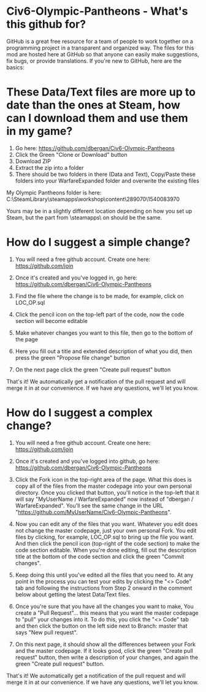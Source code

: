 # Civ6-Olympic-Pantheons  -  What's this github for?
GitHub is a great free resource for a team of people to work together on a programming project in a transparent and organized way. The files for this mod are hosted here at GitHub so that anyone can easily make suggestions, fix bugs, or provide translations. If you're new to GitHub, here are the basics:

# These Data/Text files are more up to date than the ones at Steam, how can I download them and use them in my game?

1) Go here: https://github.com/dbergan/Civ6-Olympic-Pantheons
2) Click the Green "Clone or Download" button
3) Download ZIP
4) Extract the zip into a folder
5) There should be two folders in there (Data and Text), Copy/Paste these folders into your WarfareExpanded folder and overwrite the existing files

My Olympic Pantheons folder is here:
C:\SteamLibrary\steamapps\workshop\content\289070\1540083970

Yours may be in a slightly different location depending on how you set up Steam, but the part from \steamapps\ on should be the same.

# How do I suggest a simple change?

1) You will need a free github account. Create one here:
https://github.com/join

2) Once it's created and you've logged in, go here: https://github.com/dbergan/Civ6-Olympic-Pantheons

3) Find the file where the change is to be made, for example, click on LOC_OP.sql

4) Click the pencil icon on the top-left part of the code, now the code section will become editable

5) Make whatever changes you want to this file, then go to the bottom of the page

6) Here you fill out a title and extended description of what you did, then press the green "Propose file change" button

7) On the next page click the green "Create pull request" button

That's it! We automatically get a notification of the pull request and will merge it in at our convenience. If we have any questions, we'll let you know.


# How do I suggest a complex change?

1) You will need a free github account. Create one here:
https://github.com/join

2) Once it's created and you've logged into github, go here: https://github.com/dbergan/Civ6-Olympic-Pantheons

3) Click the Fork icon in the top-right area of the page. What this does is copy all of the files from the master codepage into your own personal directory. Once you clicked that button, you'll notice in the top-left that it will say "MyUserName / WarfareExpanded" now instead of "dbergan / WarfareExpanded". You'll see the same change in the URL "https://github.com/MyUserName/Civ6-Olympic-Pantheons".

4) Now you can edit any of the files that you want. Whatever you edit does not change the master codepage, just your own personal Fork. You edit files by clicking, for example, LOC_OP.sql to bring up the file you want. And then click the pencil icon (top-right of the code section) to make the code section editable. When you're done editing, fill out the description title at the bottom of the code section and click the green "Commit changes".

5) Keep doing this until you've edited all the files that you need to. At any point in the process you can test your edits by clicking the "<> Code" tab and following the instructions from Step 2 onward in the comment below about getting the latest Data/Text files.

6) Once you're sure that you have all the changes you want to make, You create a "Pull Request"... this means that you want the master codepage to "pull" your changes into it. To do this, you click the "<> Code" tab and then click the button on the left side next to Branch: master that says "New pull request".

7) On this next page, it should show all the differences between your Fork and the master codepage. If it looks good, click the green "Create pull request" button, then write a description of your changes, and again the green "Create pull request" button.

That's it! We automatically get a notification of the pull request and will merge it in at our convenience. If we have any questions, we'll let you know.
